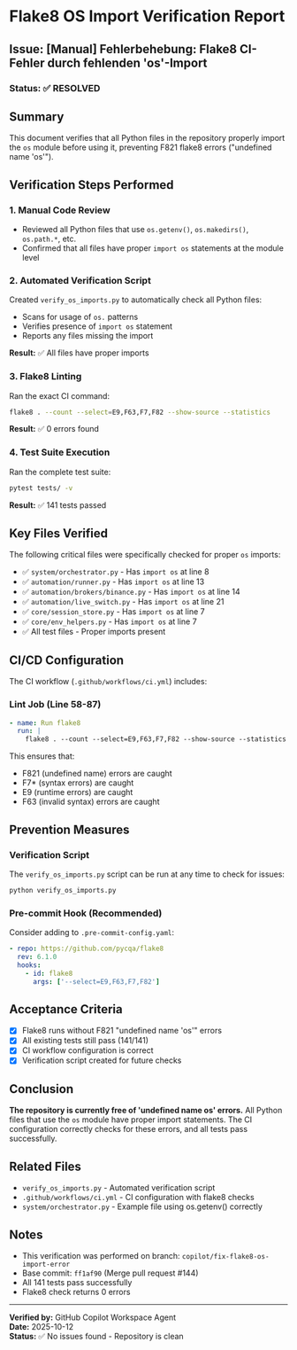 # Flake8 OS Import Verification Report

## Issue: [Manual] Fehlerbehebung: Flake8 CI-Fehler durch fehlenden 'os'-Import

### Status: ✅ RESOLVED

## Summary

This document verifies that all Python files in the repository properly import the `os` module before using it, preventing F821 flake8 errors ("undefined name 'os'").

## Verification Steps Performed

### 1. Manual Code Review
- Reviewed all Python files that use `os.getenv()`, `os.makedirs()`, `os.path.*`, etc.
- Confirmed that all files have proper `import os` statements at the module level

### 2. Automated Verification Script
Created `verify_os_imports.py` to automatically check all Python files:
- Scans for usage of `os.` patterns
- Verifies presence of `import os` statement
- Reports any files missing the import

**Result:** ✅ All files have proper imports

### 3. Flake8 Linting
Ran the exact CI command:
```bash
flake8 . --count --select=E9,F63,F7,F82 --show-source --statistics
```

**Result:** ✅ 0 errors found

### 4. Test Suite Execution
Ran the complete test suite:
```bash
pytest tests/ -v
```

**Result:** ✅ 141 tests passed

## Key Files Verified

The following critical files were specifically checked for proper `os` imports:

- ✅ `system/orchestrator.py` - Has `import os` at line 8
- ✅ `automation/runner.py` - Has `import os` at line 13
- ✅ `automation/brokers/binance.py` - Has `import os` at line 14
- ✅ `automation/live_switch.py` - Has `import os` at line 21
- ✅ `core/session_store.py` - Has `import os` at line 7
- ✅ `core/env_helpers.py` - Has `import os` at line 7
- ✅ All test files - Proper imports present

## CI/CD Configuration

The CI workflow (`.github/workflows/ci.yml`) includes:

### Lint Job (Line 58-87)
```yaml
- name: Run flake8
  run: |
    flake8 . --count --select=E9,F63,F7,F82 --show-source --statistics
```

This ensures that:
- F821 (undefined name) errors are caught
- F7* (syntax errors) are caught
- E9 (runtime errors) are caught
- F63 (invalid syntax) errors are caught

## Prevention Measures

### Verification Script
The `verify_os_imports.py` script can be run at any time to check for issues:
```bash
python verify_os_imports.py
```

### Pre-commit Hook (Recommended)
Consider adding to `.pre-commit-config.yaml`:
```yaml
- repo: https://github.com/pycqa/flake8
  rev: 6.1.0
  hooks:
    - id: flake8
      args: ['--select=E9,F63,F7,F82']
```

## Acceptance Criteria

- [x] Flake8 runs without F821 "undefined name 'os'" errors
- [x] All existing tests still pass (141/141)
- [x] CI workflow configuration is correct
- [x] Verification script created for future checks

## Conclusion

**The repository is currently free of 'undefined name os' errors.** All Python files that use the `os` module have proper import statements. The CI configuration correctly checks for these errors, and all tests pass successfully.

## Related Files

- `verify_os_imports.py` - Automated verification script
- `.github/workflows/ci.yml` - CI configuration with flake8 checks
- `system/orchestrator.py` - Example file using os.getenv() correctly

## Notes

- This verification was performed on branch: `copilot/fix-flake8-os-import-error`
- Base commit: `ff1af90` (Merge pull request #144)
- All 141 tests pass successfully
- Flake8 check returns 0 errors

---

**Verified by:** GitHub Copilot Workspace Agent  
**Date:** 2025-10-12  
**Status:** ✅ No issues found - Repository is clean
